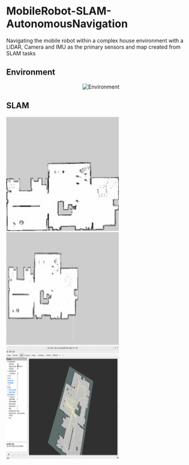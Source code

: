 # MobileRobot-SLAM-AutonomousNavigation

Navigating the mobile robot within a complex house environment with a LIDAR, Camera and IMU as the primary sensors and map created from SLAM tasks

## Environment
<p align="center"> <img src="https://github.com/AkshayLaddha943/MobileRobot-SLAM-AutonomousNavigation/assets/62604049/7563525e-3ff4-476a-b324-48ed0f4f58e2" height="500" width=800" alt="Environment">
<br/>

## SLAM

<p float="left">
  <img src="https://github.com/AkshayLaddha943/MobileRobot-SLAM-AutonomousNavigation/blob/main/images/slam_toolbox.jpg" width="300" />
  <img src="https://github.com/AkshayLaddha943/MobileRobot-SLAM-AutonomousNavigation/blob/main/images/gmapping.jpg" height="300" width="300" /> 
  <img src="https://github.com/AkshayLaddha943/MobileRobot-SLAM-AutonomousNavigation/blob/main/images/rtabmap.png" height="300" width="300" />
</p>




